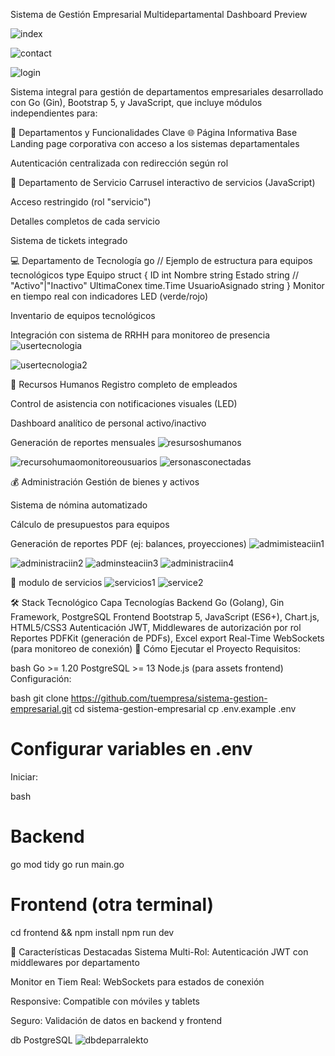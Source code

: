 Sistema de Gestión Empresarial Multidepartamental
Dashboard Preview

![index](https://github.com/user-attachments/assets/59921e40-d518-41d6-ac8f-252b0f320b5c)

![contact](https://github.com/user-attachments/assets/71e45879-b399-4135-9ca1-28a054087465)

![login](https://github.com/user-attachments/assets/7209d978-10c7-4aa1-a190-1017fc6bcac3)


Sistema integral para gestión de departamentos empresariales desarrollado con Go (Gin), Bootstrap 5, y JavaScript, que incluye módulos independientes para:

🏢 Departamentos y Funcionalidades Clave
🌐 Página Informativa Base
Landing page corporativa con acceso a los sistemas departamentales

Autenticación centralizada con redirección según rol

🔧 Departamento de Servicio
Carrusel interactivo de servicios (JavaScript)

Acceso restringido (rol "servicio")

Detalles completos de cada servicio

Sistema de tickets integrado

💻 Departamento de Tecnología
go
// Ejemplo de estructura para equipos tecnológicos
type Equipo struct {
    ID          int
    Nombre      string
    Estado      string // "Activo"|"Inactivo"
    UltimaConex time.Time
    UsuarioAsignado string
}
Monitor en tiempo real con indicadores LED (verde/rojo)

Inventario de equipos tecnológicos

Integración con sistema de RRHH para monitoreo de presencia
![usertecnologia](https://github.com/user-attachments/assets/37ff90bf-e22f-401f-af04-97211ef0c80e)

![usertecnologia2](https://github.com/user-attachments/assets/7c530c7e-4a8b-4b35-8660-8f483d6d03af)


👥 Recursos Humanos
Registro completo de empleados

Control de asistencia con notificaciones visuales (LED)

Dashboard analítico de personal activo/inactivo

Generación de reportes mensuales
![resursoshumanos](https://github.com/user-attachments/assets/ebcd0f96-7bca-451f-85f4-59a4443d81be)

![recursohumaomonitoreousuarios](https://github.com/user-attachments/assets/142b762d-71b4-4db3-a954-fa40090eb591)
![ersonasconectadas](https://github.com/user-attachments/assets/e21be9dc-3ab6-47ec-aaed-c3ba3e663a72)


💰 Administración
Gestión de bienes y activos

Sistema de nómina automatizado

Cálculo de presupuestos para equipos

Generación de reportes PDF (ej: balances, proyecciones)
![admimisteaciin1](https://github.com/user-attachments/assets/4bb158ac-b245-4d5b-9487-f9d919957558)

![administraciin2](https://github.com/user-attachments/assets/183ee3b9-a27e-4a46-91dd-573838aa3787)
![adminsteaciin3](https://github.com/user-attachments/assets/a2a39adc-bfb1-4624-9fe1-d4fe6e60bb14)
![administraciin4](https://github.com/user-attachments/assets/4d7e75bc-89a1-483f-9506-24f62ac971b2)

🚀 modulo de servicios 
![servicios1](https://github.com/user-attachments/assets/3d686df9-efb7-49a2-9d45-7d82853f17e2)
![service2](https://github.com/user-attachments/assets/070031f5-7bc5-41a7-ab65-fd470d6c7e68)


🛠️ Stack Tecnológico
Capa	Tecnologías
Backend	Go (Golang), Gin Framework, PostgreSQL
Frontend	Bootstrap 5, JavaScript (ES6+), Chart.js, HTML5/CSS3
Autenticación	JWT, Middlewares de autorización por rol
Reportes	PDFKit (generación de PDFs), Excel export
Real-Time	WebSockets (para monitoreo de conexión)
🚀 Cómo Ejecutar el Proyecto
Requisitos:

bash
Go >= 1.20
PostgreSQL >= 13
Node.js (para assets frontend)
Configuración:

bash
git clone https://github.com/tuempresa/sistema-gestion-empresarial.git
cd sistema-gestion-empresarial
cp .env.example .env
# Configurar variables en .env
Iniciar:

bash
# Backend
go mod tidy
go run main.go

# Frontend (otra terminal)
cd frontend && npm install
npm run dev

📌 Características Destacadas
Sistema Multi-Rol: Autenticación JWT con middlewares por departamento

Monitor en Tiem Real: WebSockets para estados de conexión

Responsive: Compatible con móviles y tablets

Seguro: Validación de datos en backend y frontend

db PostgreSQL
![dbdeparralekto](https://github.com/user-attachments/assets/5c165183-2004-41da-8125-0226b8e1294f)




